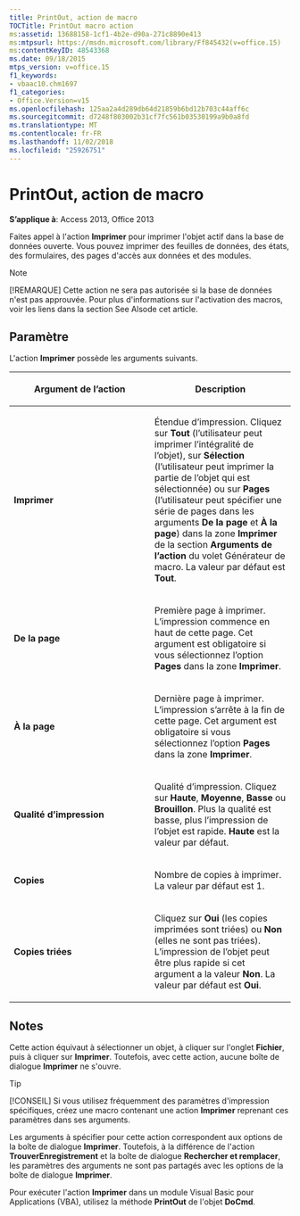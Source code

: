 ```yaml
---
title: PrintOut, action de macro
TOCTitle: PrintOut macro action
ms:assetid: 13688158-1cf1-4b2e-d90a-271c8890e413
ms:mtpsurl: https://msdn.microsoft.com/library/Ff845432(v=office.15)
ms:contentKeyID: 48543368
ms.date: 09/18/2015
mtps_version: v=office.15
f1_keywords:
- vbaac10.chm1697
f1_categories:
- Office.Version=v15
ms.openlocfilehash: 125aa2a4d289db64d21859b6bd12b703c44aff6c
ms.sourcegitcommit: d7248f803002b31cf7fc561b03530199a9b0a8fd
ms.translationtype: MT
ms.contentlocale: fr-FR
ms.lasthandoff: 11/02/2018
ms.locfileid: "25926751"
---
```

# <a name="printout-macro-action"></a>PrintOut, action de macro


**S’applique à**: Access 2013, Office 2013

Faites appel à l'action **Imprimer** pour imprimer l'objet actif dans la base de données ouverte. Vous pouvez imprimer des feuilles de données, des états, des formulaires, des pages d'accès aux données et des modules.


> [!NOTE]
> <P>[!REMARQUE] Cette action ne sera pas autorisée si la base de données n'est pas approuvée. Pour plus d'informations sur l'activation des macros, voir les liens dans la section See Alsode cet article.</P>



## <a name="setting"></a>Paramètre

L'action **Imprimer** possède les arguments suivants.

<table>
<colgroup>
<col style="width: 50%" />
<col style="width: 50%" />
</colgroup>
<thead>
<tr class="header">
<th><p>Argument de l’action</p></th>
<th><p>Description</p></th>
</tr>
</thead>
<tbody>
<tr class="odd">
<td><p><strong>Imprimer</strong></p></td>
<td><p>Étendue d’impression. Cliquez sur <strong>Tout</strong> (l’utilisateur peut imprimer l’intégralité de l’objet), sur <strong>Sélection</strong> (l’utilisateur peut imprimer la partie de l’objet qui est sélectionnée) ou sur <strong>Pages</strong> (l’utilisateur peut spécifier une série de pages dans les arguments <strong>De la page</strong> et <strong>À la page</strong>) dans la zone <strong>Imprimer</strong> de la section <strong>Arguments de l’action</strong> du volet Générateur de macro. La valeur par défaut est <strong>Tout</strong>.</p></td>
</tr>
<tr class="even">
<td><p><strong>De la page</strong></p></td>
<td><p>Première page à imprimer. L’impression commence en haut de cette page. Cet argument est obligatoire si vous sélectionnez l’option <strong>Pages</strong> dans la zone <strong>Imprimer</strong>.</p></td>
</tr>
<tr class="odd">
<td><p><strong>À la page</strong></p></td>
<td><p>Dernière page à imprimer. L’impression s’arrête à la fin de cette page. Cet argument est obligatoire si vous sélectionnez l’option <strong>Pages</strong> dans la zone <strong>Imprimer</strong>.</p></td>
</tr>
<tr class="even">
<td><p><strong>Qualité d’impression</strong></p></td>
<td><p>Qualité d’impression. Cliquez sur <strong>Haute</strong>, <strong>Moyenne</strong>, <strong>Basse</strong> ou <strong>Brouillon</strong>. Plus la qualité est basse, plus l’impression de l’objet est rapide. <strong>Haute</strong> est la valeur par défaut.</p></td>
</tr>
<tr class="odd">
<td><p><strong>Copies</strong></p></td>
<td><p>Nombre de copies à imprimer. La valeur par défaut est 1.</p></td>
</tr>
<tr class="even">
<td><p><strong>Copies triées</strong></p></td>
<td><p>Cliquez sur <strong>Oui</strong> (les copies imprimées sont triées) ou <strong>Non</strong> (elles ne sont pas triées). L’impression de l’objet peut être plus rapide si cet argument a la valeur <strong>Non</strong>. La valeur par défaut est <strong>Oui</strong>.</p></td>
</tr>
</tbody>
</table>


## <a name="remarks"></a>Notes

Cette action équivaut à sélectionner un objet, à cliquer sur l'onglet **Fichier**, puis à cliquer sur **Imprimer**. Toutefois, avec cette action, aucune boîte de dialogue **Imprimer** ne s'ouvre.


> [!TIP]
> <P>[!CONSEIL] Si vous utilisez fréquemment des paramètres d'impression spécifiques, créez une macro contenant une action <STRONG>Imprimer</STRONG> reprenant ces paramètres dans ses arguments.</P>



Les arguments à spécifier pour cette action correspondent aux options de la boîte de dialogue **Imprimer**. Toutefois, à la différence de l'action **TrouverEnregistrement** et la boîte de dialogue **Rechercher et remplacer**, les paramètres des arguments ne sont pas partagés avec les options de la boîte de dialogue **Imprimer**.

Pour exécuter l'action **Imprimer** dans un module Visual Basic pour Applications (VBA), utilisez la méthode **PrintOut** de l'objet **DoCmd**.

